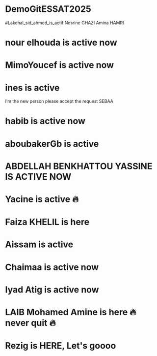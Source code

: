 # DemoGitESSAT2025
#Lakehal_sid_ahmed_is_actif
Nesrine GHAZI 
Amina HAMRI
# nour elhouda is active now
# MimoYoucef is active now
# ines is active
i'm the new person please accept the request SEBAA
# habib is active now
# aboubakerGb is active
# ABDELLAH BENKHATTOU YASSINE IS ACTIVE NOW 
# Yacine is active 🔥
# Faiza KHELIL is here
# Aissam is active 
# Chaimaa is active now 
# Iyad Atig is active now
# LAIB Mohamed Amine is here 🔥 never quit 🔥
# Rezig is HERE, Let's goooo

